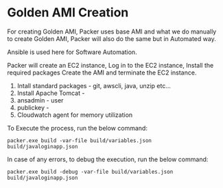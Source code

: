 # Golden AMI Creation

For creating Golden AMI, Packer uses base AMI and what we do manually to create Golden AMI, Packer will also do the same but in Automated way. 

Ansible is used here for Software Automation.

Packer will create an EC2 instance, 
Log in to the EC2 instance, 
Install the required packages 
Create the AMI and terminate the EC2 instance. 

1. Intall standard packages - git, awscli, java, unzip etc... 
2. Install Apache Tomcat - 
3. ansadmin - user
4. publickey - 
5. Cloudwatch agent for memory utilization

To Execute the process, run the below command:
```
packer.exe build -var-file build/variables.json build/javaloginapp.json
```
In case of any errors, to debug the execution, run the below command:
```
packer.exe build -debug -var-file build/variables.json build/javaloginapp.json
```
